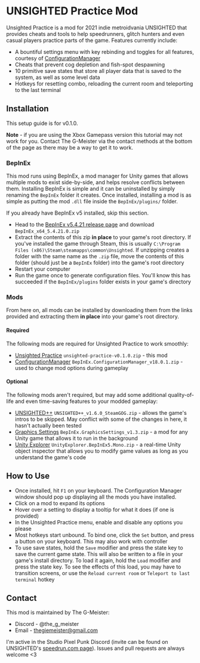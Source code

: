 # UNSIGHTED Practice Mod
Unsighted Practice is a mod for 2021 indie metroidvania UNSIGHTED that provides cheats and tools to help speedrunners, glitch hunters and even casual players practice parts of the game. Features currently include:
* A bountiful settings menu with key rebinding and toggles for all features, courtesy of [ConfigurationManager](https://github.com/BepInEx/BepInEx.ConfigurationManager)
* Cheats that prevent cog depletion and fish-spot despawning
* 10 primitive save states that store all player data that is saved to the system, as well as some level data
* Hotkeys for resetting combo, reloading the current room and teleporting to the last terminal

## Installation

This setup guide is for v0.1.0.

__Note__ - if you are using the Xbox Gamepass version this tutorial may not work for you. Contact The G-Meister via the contact methods at the bottom of the page as there may be a way to get it to work.

### BepInEx

This mod runs using BepInEx, a mod manager for Unity games that allows multiple mods to exist side-by-side, and helps resolve conflicts between them. Installing BepInEx is simple and it can be uninstalled by simply renaming the `BepInEx` folder it creates. Once installed, installing a mod is as simple as putting the mod `.dll` file inside the `BepInEx/plugins/` folder.

If you already have BepInEx v5 installed, skip this section.
* Head to the [BepInEx v5.4.21 release page](https://github.com/BepInEx/BepInEx/releases/tag/v5.4.21) and download `BepInEx_x64_5.4.21.0.zip`
* Extract the contents of this zip __in place__ to your game's root directory. If you've installed the game through Steam, this is usually `C:\Program Files (x86)\Steam\steamapps\common\Unsighted`. If unzipping creates a folder with the same name as the `.zip` file, move the contents of this folder (should just be a `BepInEx` folder) into the game's root directory
* Restart your computer
* Run the game once to generate configuration files. You'll know this has succeeded if the `BepInEx/plugins` folder exists in your game's directory

### Mods

From here on, all mods can be installed by downloading them from the links provided and extracting them __in place__ into your game's root directory.

#### Required

The following mods are required for Unsighted Practice to work smoothly:

* [Unsighted Practice](https://github.com/TheG-Meister/unsighted-practice/releases/tag/v0.1.0) `unsighted-practice-v0.1.0.zip` - this mod
* [ConfigurationManager](https://github.com/BepInEx/BepInEx.ConfigurationManager/releases/tag/v18.0.1) `BepInEx.ConfigurationManager_v18.0.1.zip` - used to change mod options during gameplay

#### Optional

The following mods aren't required, but may add some additional quality-of-life and even time-saving features to your modded gameplay:

* [UNSIGHTED++](https://github.com/Vheos/Mods.UNSIGHTED/releases/tag/v1.6.0) `UNSIGHTED++_v1.6.0_SteamGOG.zip` - allows the game's intros to be skipped. May conflict with some of the changes in here, it hasn't actually been tested
* [Graphics Settings](https://github.com/BepInEx/BepInEx.GraphicsSettings/releases/tag/v1.3) `BepInEx.GraphicsSettings_v1.3.zip` - a mod for any Unity game that allows it to run in the background
* [Unity Explorer](https://github.com/sinai-dev/UnityExplorer/releases/tag/4.9.0) `UnityExplorer.BepInEx5.Mono.zip` - a real-time Unity object inspector that allows you to modify game values as long as you understand the game's code

## How to Use

* Once installed, hit `F1` on your keyboard. The Configuration Manager window should pop up displaying all the mods you have installed.
* Click on a mod to expand its options
* Hover over a setting to display a tooltip for what it does (if one is provided)
* In the Unsighted Practice menu, enable and disable any options you please
* Most hotkeys start unbound. To bind one, click the `Set` button, and press a button on your keyboard. This may also work with controller
* To use save states, hold the `Save` modifier and press the state key to save the current game state. This will also be written to a file in your game's install directory. To load it again, hold the `Load` modifier and press the state key. To see the effects of this load, you may have to transition screens, or use the `Reload current room` or `Teleport to last terminal` hotkey

## Contact

This mod is maintained by The G-Meister:
* Discord - @the_g_meister
* Email - [thegiemeister@gmail.com](mailto:thegiemeister@gmail.com)

I'm active in the Studio Pixel Punk Discord (invite can be found on UNSIGHTED's [speedrun.com page](https://www.speedrun.com/unsighted)). Issues and pull requests are always welcome \<3